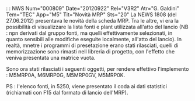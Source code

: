  :  : NWS Num="000809" Date="20120922" Rel="V3R2" Atr="G. Galdini" Tem="TEC" App="M5" Tit="Novità MRP" Sts="20"
La NEWS 1808 (del 27.06.2012) presentava le novità della scheda MRP.
Tra le altre, vi era la possibilità di visualizzare la lista fonti e plant utilizzata all'atto del
lancio (NB :  npn derivati dal gruppo fonti, ma quelli effettivamente selezionati, in quanto sensibili
alle modifiche eseguite localmente, all'atto del lancio).
In realtà, mnetre i programmi di presetazione erano stati rilasciati, quelli di memorizzazione sono
rimasti nell libreria di progetto, con l'effetto che veniva presentata una matrice vuota.

Sono ora stati rilasciati i seguenti oggetti, per rendere effettivo l'implemento : 
M5MRP0A, M6MRP0G, M5MRP0GV, M5MRP0K.

PS :  l'elenco fonti, in 5250, viene presentato il coda ai dati statistici (richiamati con F15 dal formato di lancio dell'MRP).
